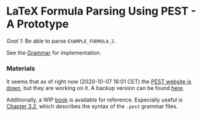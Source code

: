 # LaTeX Formula Parsing Using PEST - A Prototype

_Goal 1_: Be able to parse `EXAMPLE_FORMULA_2`.

See the [Grammar](src/latex-formula-grammar.pest) for implementation.

### Materials

It seems that as of right now (2020-10-07 16:01 CET) the [PEST website is down](https://github.com/pest-parser/pest/issues/477),
but they are working on it. A backup version can be found [here](https://bitbegin.github.io/pest-rs/).

Additionally, a WIP [book](https://bitbegin.github.io/pest-rs/book/intro.html)
is available for reference. Especially useful is [Chapter 3.2](https://bitbegin.github.io/pest-rs/book/grammars/syntax.html),
which describes the syntax of the `.pest` grammar files.
